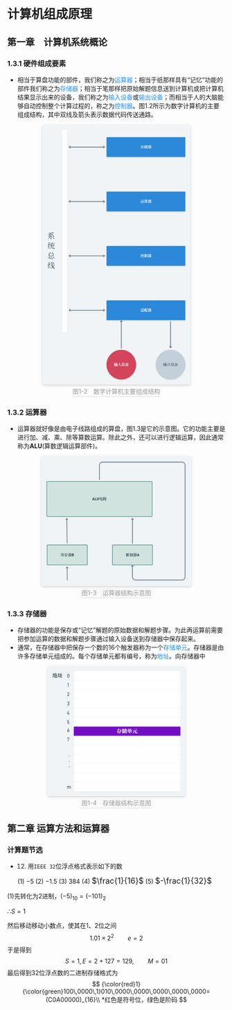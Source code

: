 # 计算机组成原理

## 第一章　计算机系统概论

### 1.3.1 硬件组成要素

- 相当于算盘功能的部件，我们称之为<font color = "1E90FF">运算器</font>；相当于纸那样具有“记忆”功能的部件我们称之为<font color = "1E90FF">存储器</font>；相当于笔那样把原始解题信息送到计算机或把计算机结果显示出来的设备，我们称之为<font color = "1E90FF">输入设备</font>或<font color = "1E90FF">输出设备</font>；而相当于人的大脑能够自动控制整个计算过程的，称之为<font color = "1E90FF">控制器</font>。图1.2所示为数字计算机的主要组成结构，其中双线及箭头表示数据代码传送通路。

<center>
    <img style="border-radius: 0.3125em;
    box-shadow: 0 2px 4px 0 rgba(34,36,38,.12),0 2px 10px 0 rgba(34,36,38,.08);" 
    src="../images/1-2.png" height="600px">
    <br>
    <div style="color:orange;border-bottom: 1px solid #d9d9d9;
    display: inline-block;
    color: #999;
    padding: 2px;">图1-2&emsp;数字计算机主要组成结构</div>
</center>




### 1.3.2 运算器

- 运算器就好像是由电子线路组成的算盘，图1.3是它的示意图。它的功能主要是进行加、减、乘、除等算数运算。除此之外，还可以进行逻辑运算，因此通常称为**ALU**(算数逻辑运算部件)。

<center>
    <img style="border-radius: 0.3125em;
    box-shadow: 0 2px 4px 0 rgba(34,36,38,.12),0 2px 10px 0 rgba(34,36,38,.08);" 
    src="../images/1-3.png" height="300px">
    <br>
    <div style="color:orange;border-bottom: 1px solid #d9d9d9;
    display: inline-block;
    color: #999;
    padding: 2px;">图1-3&emsp;运算器结构示意图</div>
</center>

### 1.3.3 存储器

- 存储器的功能是保存或“记忆”解题的原始数据和解题步骤。为此再运算前需要把参加运算的数据和解题步骤通过输入设备送到存储器中保存起来。
- 通常，在存储器中把保存一个数的16个触发器称为一个<font color = "1E90FF">存储单元</font>。存储器是由许多存储单元组成的。每个存储单元都有编号，称为<font color = "1E90FF">地址</font>。向存储器中



<center>
    <img style="border-radius: 0.3125em;
    box-shadow: 0 2px 4px 0 rgba(34,36,38,.12),0 2px 10px 0 rgba(34,36,38,.08);" 
    src="../images/1-4.png" height="300px">
    <br>
    <div style="color:orange;border-bottom: 1px solid #d9d9d9;
    display: inline-block;
    color: #999;
    padding: 2px;">图1-4&emsp;存储器结构示意图</div>
</center>

## 第二章 运算方法和运算器
### 计算题节选

- 12. 用`IEEE 32`位浮点格式表示如下的数

  (1) $-5$ (2) $-1.5$ (3) $384$ (4) <font size = 4>$\frac{1}{16}$</font> (5) <font size = 4>$-\frac{1}{32}$</font>

(1)先转化为2进制，$(-5)_{10} = (-101)_{2}$

∴$S = 1$ 

然后移动移动小数点，使其在1、2位之间
$$
1.01 \times 2^2 \qquad e=2
$$
于是得到
$$
S=1,E=2+127=129, \qquad M=01
$$
最后得到32位浮点数的二进制存储格式为
$$
{\color{red}1}{\color{green}100\,0000\,1}010\,0000\,0000\,0000\,0000\,0000=(C0A00000)_{16}\\
*红色是符号位，绿色是阶码
$$

